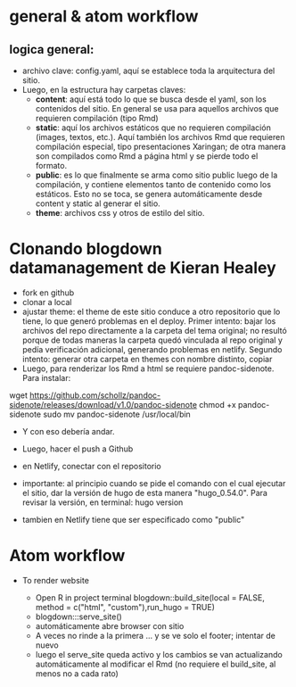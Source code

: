 # general & atom workflow

## logica general:

- archivo clave: config.yaml, aquí se establece toda la arquitectura del sitio.
- Luego, en la estructura hay carpetas claves:
  - **content**: aquí está todo lo que se busca desde el yaml, son los contenidos del sitio. En general se usa para aquellos archivos que requieren compilación (tipo Rmd)
  - **static**: aquí los archivos estáticos que no requieren compilación (images, textos, etc.). Aquí también los archivos Rmd que requieren compilación especial, tipo presentaciones Xaringan; de otra manera son compilados como Rmd a página html y se pierde todo el formato.
  - **public**: es lo que finalmente se arma como sitio public luego de la compilación, y contiene elementos tanto de contenido como los estáticos. Esto no se toca, se genera automáticamente desde content y static al generar el sitio.
  - **theme**: archivos css y otros de estilo del sitio.


# Clonando blogdown datamanagement de Kieran Healey

- fork en github
- clonar a local
- ajustar theme: el theme de este sitio conduce a otro repositorio que lo tiene, lo que generó problemas en el deploy. Primer intento: bajar los archivos del repo directamente a la carpeta del tema original; no resultó porque de todas maneras la carpeta quedó vinculada al repo original y pedía verificación adicional, generando problemas en netlify. Segundo intento: generar otra carpeta en themes con nombre distinto, copiar
- Luego, para renderizar los Rmd a html se requiere pandoc-sidenote. Para instalar:

wget https://github.com/schollz/pandoc-sidenote/releases/download/v1.0/pandoc-sidenote
chmod +x pandoc-sidenote
sudo mv pandoc-sidenote /usr/local/bin

- Y con eso debería andar.

- Luego, hacer el push a Github
- en Netlify, conectar con el repositorio
- importante: al principio cuando se pide el comando con el cual ejecutar el sitio, dar la versión de hugo de esta manera "hugo_0.54.0". Para revisar la versión, en terminal: hugo version
- tambien en Netlify tiene que ser especificado como "public"


# Atom workflow

- To render website

  - Open R in project terminal
  blogdown::build_site(local = FALSE, method = c("html", "custom"),run_hugo = TRUE) 
  - blogdown:::serve_site()
  - automáticamente abre browser con sitio
  - A veces no rinde a la primera ... y se ve solo el footer; intentar de nuevo
  - luego el serve_site queda activo y los cambios se van actualizando automáticamente al modificar el Rmd (no requiere el build_site, al menos no a cada rato)
